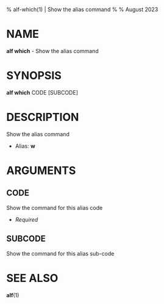 % alf-which(1) | Show the alias command
% 
% August 2023

NAME
==================================================

**alf which** - Show the alias command

SYNOPSIS
==================================================

**alf which** CODE [SUBCODE]

DESCRIPTION
==================================================

Show the alias command

- Alias: **w**

ARGUMENTS
==================================================

CODE
--------------------------------------------------

Show the command for this alias code

- *Required*

SUBCODE
--------------------------------------------------

Show the command for this alias sub-code


SEE ALSO
==================================================

**alf**(1)



